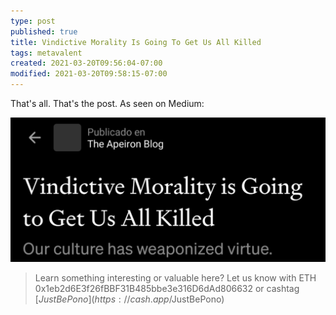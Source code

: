 ```yaml
---
type: post
published: true
title: Vindictive Morality Is Going To Get Us All Killed
tags: metavalent
created: 2021-03-20T09:56:04-07:00
modified: 2021-03-20T09:58:15-07:00
---
```


That's all. That's the post. As seen on Medium:


![Image](/images/image_picker3193767892795840291.jpg)

> Learn something interesting or valuable here? Let us know with ETH 0x1eb2d6E3f26fBBF31B485bbe3e316D6dAd806632 or cashtag [$JustBePono](https://cash.app/$JustBePono)